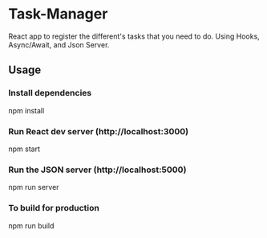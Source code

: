 # Task-Manager
React app to register the different's tasks that you need to do. Using Hooks, Async/Await, and Json Server.

## Usage
### Install dependencies
npm install
### Run React dev server (http://localhost:3000)
npm start
### Run the JSON server (http://localhost:5000)
npm run server
### To build for production
npm run build
